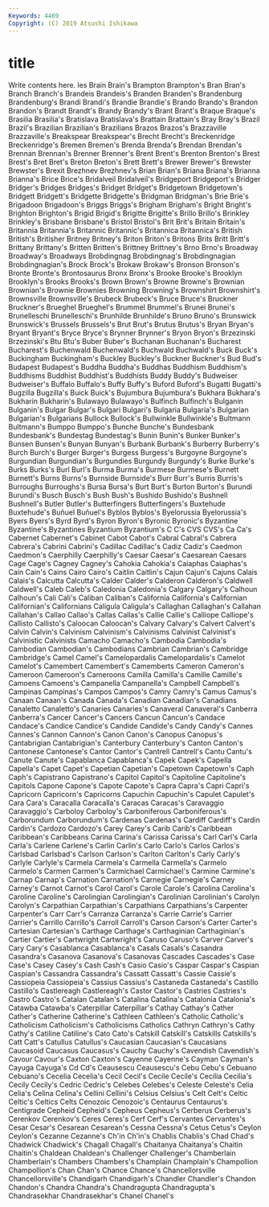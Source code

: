 ```yaml
---
Keywords: 4469
Copyright: (C) 2019 Atsushi Ishikawa
---
```


# title

Write contents here.
les Brain Brain's Brampton Brampton's
Bran Bran's Branch Branch's Brandeis Brandeis's Branden Branden's Brandenburg Brandenburg's
Brandi Brandi's Brandie Brandie's Brando Brando's Brandon Brandon's Brandt Brandt's
Brandy Brandy's Brant Brant's Braque Braque's Brasilia Brasilia's Bratislava Bratislava's
Brattain Brattain's Bray Bray's Brazil Brazil's Brazilian Brazilian's Brazilians Brazos
Brazos's Brazzaville Brazzaville's Breakspear Breakspear's Brecht Brecht's Breckenridge Breckenridge's Bremen
Bremen's Brenda Brenda's Brendan Brendan's Brennan Brennan's Brenner Brenner's Brent
Brent's Brenton Brenton's Brest Brest's Bret Bret's Breton Breton's Brett
Brett's Brewer Brewer's Brewster Brewster's Brexit Brezhnev Brezhnev's Brian Brian's
Briana Briana's Brianna Brianna's Brice Brice's Bridalveil Bridalveil's Bridgeport Bridgeport's
Bridger Bridger's Bridges Bridges's Bridget Bridget's Bridgetown Bridgetown's Bridgett Bridgett's
Bridgette Bridgette's Bridgman Bridgman's Brie Brie's Brigadoon Brigadoon's Briggs Briggs's
Brigham Brigham's Bright Bright's Brighton Brighton's Brigid Brigid's Brigitte Brigitte's
Brillo Brillo's Brinkley Brinkley's Brisbane Brisbane's Bristol Bristol's Brit Brit's
Britain Britain's Britannia Britannia's Britannic Britannic's Britannica Britannica's British British's
Britisher Britney Britney's Briton Briton's Britons Brits Britt Britt's Brittany
Brittany's Britten Britten's Brittney Brittney's Brno Brno's Broadway Broadway's Broadways
Brobdingnag Brobdingnag's Brobdingnagian Brobdingnagian's Brock Brock's Brokaw Brokaw's Bronson Bronson's
Bronte Bronte's Brontosaurus Bronx Bronx's Brooke Brooke's Brooklyn Brooklyn's Brooks
Brooks's Brown Brown's Browne Browne's Brownian Brownian's Brownie Brownies Browning
Browning's Brownshirt Brownshirt's Brownsville Brownsville's Brubeck Brubeck's Bruce Bruce's Bruckner
Bruckner's Brueghel Brueghel's Brummel Brummel's Brunei Brunei's Brunelleschi Brunelleschi's Brunhilde
Brunhilde's Bruno Bruno's Brunswick Brunswick's Brussels Brussels's Brut Brut's Brutus
Brutus's Bryan Bryan's Bryant Bryant's Bryce Bryce's Brynner Brynner's Bryon
Bryon's Brzezinski Brzezinski's Btu Btu's Buber Buber's Buchanan Buchanan's Bucharest
Bucharest's Buchenwald Buchenwald's Buchwald Buchwald's Buck Buck's Buckingham Buckingham's Buckley
Buckley's Buckner Buckner's Bud Bud's Budapest Budapest's Buddha Buddha's Buddhas
Buddhism Buddhism's Buddhisms Buddhist Buddhist's Buddhists Buddy Buddy's Budweiser Budweiser's
Buffalo Buffalo's Buffy Buffy's Buford Buford's Bugatti Bugatti's Bugzilla Bugzilla's
Buick Buick's Bujumbura Bujumbura's Bukhara Bukhara's Bukharin Bukharin's Bulawayo Bulawayo's
Bulfinch Bulfinch's Bulganin Bulganin's Bulgar Bulgar's Bulgari Bulgari's Bulgaria Bulgaria's
Bulgarian Bulgarian's Bulgarians Bullock Bullock's Bullwinkle Bullwinkle's Bultmann Bultmann's Bumppo
Bumppo's Bunche Bunche's Bundesbank Bundesbank's Bundestag Bundestag's Bunin Bunin's Bunker
Bunker's Bunsen Bunsen's Bunyan Bunyan's Burbank Burbank's Burberry Burberry's Burch
Burch's Burger Burger's Burgess Burgess's Burgoyne Burgoyne's Burgundian Burgundian's Burgundies
Burgundy Burgundy's Burke Burke's Burks Burks's Burl Burl's Burma Burma's
Burmese Burmese's Burnett Burnett's Burns Burns's Burnside Burnside's Burr Burr's
Burris Burris's Burroughs Burroughs's Bursa Bursa's Burt Burt's Burton Burton's
Burundi Burundi's Busch Busch's Bush Bush's Bushido Bushido's Bushnell Bushnell's
Butler Butler's Butterfingers Butterfingers's Buxtehude Buxtehude's Buñuel Buñuel's Byblos Byblos's
Byelorussia Byelorussia's Byers Byers's Byrd Byrd's Byron Byron's Byronic Byronic's
Byzantine Byzantine's Byzantines Byzantium Byzantium's C C's CVS CVS's Ca
Ca's Cabernet Cabernet's Cabinet Cabot Cabot's Cabral Cabral's Cabrera Cabrera's
Cabrini Cabrini's Cadillac Cadillac's Cadiz Cadiz's Caedmon Caedmon's Caerphilly Caerphilly's
Caesar Caesar's Caesarean Caesars Cage Cage's Cagney Cagney's Cahokia Cahokia's
Caiaphas Caiaphas's Cain Cain's Cains Cairo Cairo's Caitlin Caitlin's Cajun
Cajun's Cajuns Calais Calais's Calcutta Calcutta's Calder Calder's Calderon Calderon's
Caldwell Caldwell's Caleb Caleb's Caledonia Caledonia's Calgary Calgary's Calhoun Calhoun's
Cali Cali's Caliban Caliban's California California's Californian Californian's Californians Caligula
Caligula's Callaghan Callaghan's Callahan Callahan's Callao Callao's Callas Callas's Callie
Callie's Calliope Calliope's Callisto Callisto's Caloocan Caloocan's Calvary Calvary's Calvert
Calvert's Calvin Calvin's Calvinism Calvinism's Calvinisms Calvinist Calvinist's Calvinistic Calvinists
Camacho Camacho's Cambodia Cambodia's Cambodian Cambodian's Cambodians Cambrian Cambrian's Cambridge
Cambridge's Camel Camel's Camelopardalis Camelopardalis's Camelot Camelot's Camembert Camembert's Camemberts
Cameron Cameron's Cameroon Cameroon's Cameroons Camilla Camilla's Camille Camille's Camoens
Camoens's Campanella Campanella's Campbell Campbell's Campinas Campinas's Campos Campos's Camry
Camry's Camus Camus's Canaan Canaan's Canada Canada's Canadian Canadian's Canadians
Canaletto Canaletto's Canaries Canaries's Canaveral Canaveral's Canberra Canberra's Cancer Cancer's
Cancers Cancun Cancun's Candace Candace's Candice Candice's Candide Candide's Candy
Candy's Cannes Cannes's Cannon Cannon's Canon Canon's Canopus Canopus's Cantabrigian
Cantabrigian's Canterbury Canterbury's Canton Canton's Cantonese Cantonese's Cantor Cantor's Cantrell
Cantrell's Cantu Cantu's Canute Canute's Capablanca Capablanca's Capek Capek's Capella
Capella's Capet Capet's Capetian Capetian's Capetown Capetown's Caph Caph's Capistrano
Capistrano's Capitol Capitol's Capitoline Capitoline's Capitols Capone Capone's Capote Capote's
Capra Capra's Capri Capri's Capricorn Capricorn's Capricorns Capuchin Capuchin's Capulet
Capulet's Cara Cara's Caracalla Caracalla's Caracas Caracas's Caravaggio Caravaggio's Carboloy
Carboloy's Carboniferous Carboniferous's Carborundum Carborundum's Cardenas Cardenas's Cardiff Cardiff's Cardin
Cardin's Cardozo Cardozo's Carey Carey's Carib Carib's Caribbean Caribbean's Caribbeans
Carina Carina's Carissa Carissa's Carl Carl's Carla Carla's Carlene Carlene's
Carlin Carlin's Carlo Carlo's Carlos Carlos's Carlsbad Carlsbad's Carlson Carlson's
Carlton Carlton's Carly Carly's Carlyle Carlyle's Carmela Carmela's Carmella Carmella's
Carmelo Carmelo's Carmen Carmen's Carmichael Carmichael's Carmine Carmine's Carnap Carnap's
Carnation Carnation's Carnegie Carnegie's Carney Carney's Carnot Carnot's Carol Carol's
Carole Carole's Carolina Carolina's Caroline Caroline's Carolingian Carolingian's Carolinian Carolinian's
Carolyn Carolyn's Carpathian Carpathian's Carpathians Carpathians's Carpenter Carpenter's Carr Carr's
Carranza Carranza's Carrie Carrie's Carrier Carrier's Carrillo Carrillo's Carroll Carroll's
Carson Carson's Carter Carter's Cartesian Cartesian's Carthage Carthage's Carthaginian Carthaginian's
Cartier Cartier's Cartwright Cartwright's Caruso Caruso's Carver Carver's Cary Cary's
Casablanca Casablanca's Casals Casals's Casandra Casandra's Casanova Casanova's Casanovas Cascades
Cascades's Case Case's Casey Casey's Cash Cash's Casio Casio's Caspar
Caspar's Caspian Caspian's Cassandra Cassandra's Cassatt Cassatt's Cassie Cassie's Cassiopeia
Cassiopeia's Cassius Cassius's Castaneda Castaneda's Castillo Castillo's Castlereagh Castlereagh's Castor
Castor's Castries Castries's Castro Castro's Catalan Catalan's Catalina Catalina's Catalonia
Catalonia's Catawba Catawba's Caterpillar Caterpillar's Cathay Cathay's Cather Cather's Catherine
Catherine's Cathleen Cathleen's Catholic Catholic's Catholicism Catholicism's Catholicisms Catholics Cathryn
Cathryn's Cathy Cathy's Catiline Catiline's Cato Cato's Catskill Catskill's Catskills
Catskills's Catt Catt's Catullus Catullus's Caucasian Caucasian's Caucasians Caucasoid Caucasus
Caucasus's Cauchy Cauchy's Cavendish Cavendish's Cavour Cavour's Caxton Caxton's Cayenne
Cayenne's Cayman Cayman's Cayuga Cayuga's Cd Cd's Ceausescu Ceausescu's Cebu
Cebu's Cebuano Cebuano's Cecelia Cecelia's Cecil Cecil's Cecile Cecile's Cecilia
Cecilia's Cecily Cecily's Cedric Cedric's Celebes Celebes's Celeste Celeste's Celia
Celia's Celina Celina's Cellini Cellini's Celsius Celsius's Celt Celt's Celtic
Celtic's Celtics Celts Cenozoic Cenozoic's Centaurus Centaurus's Centigrade Cepheid Cepheid's
Cepheus Cepheus's Cerberus Cerberus's Cerenkov Cerenkov's Ceres Ceres's Cerf Cerf's
Cervantes Cervantes's Cesar Cesar's Cesarean Cesarean's Cessna Cessna's Cetus Cetus's
Ceylon Ceylon's Cezanne Cezanne's Ch'in Ch'in's Chablis Chablis's Chad Chad's
Chadwick Chadwick's Chagall Chagall's Chaitanya Chaitanya's Chaitin Chaitin's Chaldean Chaldean's
Challenger Challenger's Chamberlain Chamberlain's Chambers Chambers's Champlain Champlain's Champollion Champollion's
Chan Chan's Chance Chance's Chancellorsville Chancellorsville's Chandigarh Chandigarh's Chandler Chandler's
Chandon Chandon's Chandra Chandra's Chandragupta Chandragupta's Chandrasekhar Chandrasekhar's Chanel Chanel's
